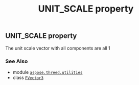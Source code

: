 ﻿---
title: UNIT_SCALE property
second_title: Aspose.3D for Python via .NET API References
description: 
type: docs
weight: 50
url: /aspose.threed.utilities/fvector3/unit_scale/
is_root: false
---

## UNIT_SCALE property


The unit scale vector with all components are all 1

### See Also
* module [`aspose.threed.utilities`](../../)
* class [`FVector3`](/3d/python-net/aspose.threed.utilities/fvector3)
